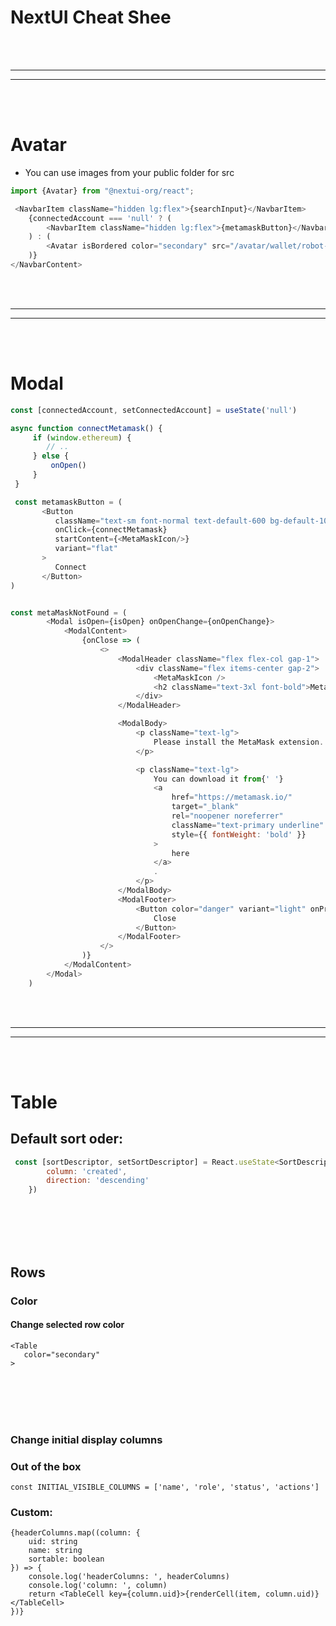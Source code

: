 # NextUI Cheat Shee

















<br><br>
____________________________________________
____________________________________________

<br><br>

# Avatar
- You can use images from your public folder for src
```javascript
import {Avatar} from "@nextui-org/react";

 <NavbarItem className="hidden lg:flex">{searchInput}</NavbarItem>
	{connectedAccount === 'null' ? (
	    <NavbarItem className="hidden lg:flex">{metamaskButton}</NavbarItem>
	) : (
	    <Avatar isBordered color="secondary" src="/avatar/wallet/robot-purple.jpeg" />
	)}
</NavbarContent>
```










<br><br>
____________________________________________
____________________________________________

<br><br>

# Modal
```javascript
const [connectedAccount, setConnectedAccount] = useState('null')

async function connectMetamask() {
     if (window.ethereum) {
        // ..
     } else {
         onOpen()
     }
 }

 const metamaskButton = (
	   <Button
		  className="text-sm font-normal text-default-600 bg-default-100"
		  onClick={connectMetamask}
		  startContent={<MetaMaskIcon/>}
		  variant="flat"
	   >
		  Connect
	   </Button>
)


const metaMaskNotFound = (
        <Modal isOpen={isOpen} onOpenChange={onOpenChange}>
            <ModalContent>
                {onClose => (
                    <>
                        <ModalHeader className="flex flex-col gap-1">
                            <div className="flex items-center gap-2">
                                <MetaMaskIcon />
                                <h2 className="text-3xl font-bold">MetaMask not found</h2>
                            </div>
                        </ModalHeader>

                        <ModalBody>
                            <p className="text-lg">
                                Please install the MetaMask extension.
                            </p>

                            <p className="text-lg">
                                You can download it from{' '}
                                <a
                                    href="https://metamask.io/"
                                    target="_blank"
                                    rel="noopener noreferrer"
                                    className="text-primary underline"
                                    style={{ fontWeight: 'bold' }}
                                >
                                    here
                                </a>
                                .
                            </p>
                        </ModalBody>
                        <ModalFooter>
                            <Button color="danger" variant="light" onPress={onClose}>
                                Close
                            </Button>
                        </ModalFooter>
                    </>
                )}
            </ModalContent>
        </Modal>
    )
```













<br><br>
____________________________________________
____________________________________________

<br><br>

# Table

## Default sort oder:
```javascript
 const [sortDescriptor, setSortDescriptor] = React.useState<SortDescriptor>({
        column: 'created',
        direction: 'descending'
    })
```







<br><br>
<br><br>

## Rows

### Color

#### Change selected row color
```
<Table
   color="secondary"
>
```


<br><br>
<br><br>

### Change initial display columns

### Out of the box
```
const INITIAL_VISIBLE_COLUMNS = ['name', 'role', 'status', 'actions']
```

### Custom:
```
{headerColumns.map((column: {
    uid: string
    name: string
    sortable: boolean
}) => {
    console.log('headerColumns: ', headerColumns)
    console.log('column: ', column)
    return <TableCell key={column.uid}>{renderCell(item, column.uid)}</TableCell>
})}
```
